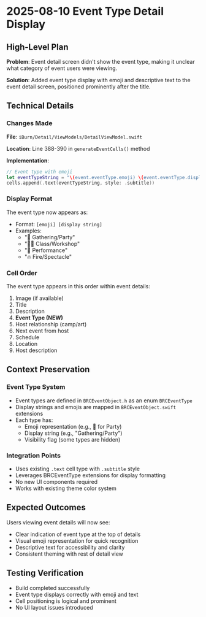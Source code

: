 # 2025-08-10 Event Type Detail Display

## High-Level Plan

**Problem**: Event detail screen didn't show the event type, making it unclear what category of event users were viewing.

**Solution**: Added event type display with emoji and descriptive text to the event detail screen, positioned prominently after the title.

## Technical Details

### Changes Made

**File**: `iBurn/Detail/ViewModels/DetailViewModel.swift`

**Location**: Line 388-390 in `generateEventCells()` method

**Implementation**:
```swift
// Event type with emoji
let eventTypeString = "\(event.eventType.emoji) \(event.eventType.displayString)"
cells.append(.text(eventTypeString, style: .subtitle))
```

### Display Format

The event type now appears as:
- Format: `[emoji] [display string]`
- Examples:
  - "🎉 Gathering/Party"
  - "🧑‍🏫 Class/Workshop" 
  - "💃 Performance"
  - "🔥 Fire/Spectacle"

### Cell Order

The event type appears in this order within event details:
1. Image (if available)
2. Title
3. Description
4. **Event Type (NEW)**
5. Host relationship (camp/art)
6. Next event from host
7. Schedule
8. Location
9. Host description

## Context Preservation

### Event Type System
- Event types are defined in `BRCEventObject.h` as an enum `BRCEventType`
- Display strings and emojis are mapped in `BRCEventObject.swift` extensions
- Each type has:
  - Emoji representation (e.g., 🎉 for Party)
  - Display string (e.g., "Gathering/Party")
  - Visibility flag (some types are hidden)

### Integration Points
- Uses existing `.text` cell type with `.subtitle` style
- Leverages BRCEventType extensions for display formatting
- No new UI components required
- Works with existing theme color system

## Expected Outcomes

Users viewing event details will now see:
- Clear indication of event type at the top of details
- Visual emoji representation for quick recognition
- Descriptive text for accessibility and clarity
- Consistent theming with rest of detail view

## Testing Verification

- Build completed successfully
- Event type displays correctly with emoji and text
- Cell positioning is logical and prominent
- No UI layout issues introduced